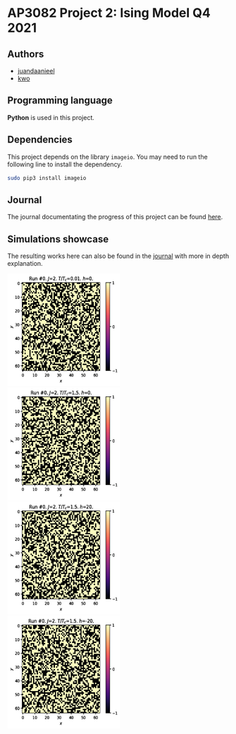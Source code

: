 # AP3082 Project 2: Ising Model Q4 2021

## Authors

* [juandaanieel](https://gitlab.kwant-project.org/juandaanieel)  
* [kwo](https://gitlab.kwant-project.org/kwo)  

## Programming language

**Python** is used in this project.

## Dependencies

This project depends on the library `imageio`. You may need to run the following line to install the dependency.

```bash
sudo pip3 install imageio
```

## Journal

The journal documentating the progress of this project can be found [here](docs/journal.md).

## Simulations showcase

The resulting works here can also be found in the [journal](docs/journal.md) with more in depth explanation.

<img src="simulation_images/Metropolis_J2_TTc0.01_h0.gif" width="256" height="256" />
<img src="simulation_images/Metropolis_J2_TTc1.5_h0.gif" width="256" height="256" /><br />
<img src="simulation_images/Metropolis_J2_TTc1.5_h20.gif" width="256" height="256" />
<img src="simulation_images/Metropolis_J2_TTc1.5_h-20.gif" width="256" height="256" /><br />